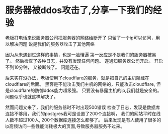 # 服务器被ddos攻击了,分享一下我们的经验

老板打电话来说服务器公司把服务器的网络给断开了
只留了一个ip可以访问，用以解决问题
说是我们的服务器攻击了其他网络

因为从未遇到过这样的事情，也是一脸懵逼
第一反应是不是我们的服务器被黑了。
然后检查了各种日志，并没有发现任何问题。
遂通知服务器公司开启。
开启不到10分钟， 又被断线了。
问题还在。

后来实在没办法，老板使用了cloudflare的服务，就是把自己的主机隐藏在cloudflare的后面。
黑客是不能攻击我们主机的网络的，只能攻击cloudflare, 但是cloudflare的防御ddos能力超级强。
只要没有暴露主机的ip,我们就是安全的。
问题似乎也就这样解决了。

然而问题又来了，我们的服务器时不时出现500错误
检查了日志，发现是数据库连接不够用，我们的postgres我可是设置了200个连接啊， 我们的网站平时在线人数不超过100人, 200个数据库连接怎么都够了。
后来发现是有人使用了很多的ip高频访问一些性能消耗极大的页面,导致服务器服务不过来。

